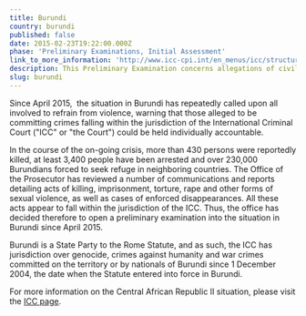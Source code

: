 ```yaml
---
title: Burundi
country: burundi
published: false
date: 2015-02-23T19:22:00.000Z
phase: 'Preliminary Examinations, Initial Assessment'
link_to_more_information: 'http://www.icc-cpi.int/en_menus/icc/structure%20of%20the%20court/office%20of%20the%20prosecutor/comm%20and%20ref/pe-ongoing/afghanistan/Pages/afghanistan.aspx'
description: This Preliminary Examination concerns allegations of civilians killed by U.S.-led coalition forces following the post-9/11 occupation. The Preliminary Examination is currently in the Admissibility Assessment stage.
slug: burundi
---
```



Since April 2015, &nbsp;the situation in Burundi has repeatedly called upon all involved to refrain from violence, warning that those alleged to be committing crimes falling within the jurisdiction of the International Criminal Court ("ICC" or "the Court") could be held individually accountable.

In the course of the on-going crisis, more than 430 persons were reportedly killed, at least 3,400 people have been arrested and over 230,000 Burundians forced to seek refuge in neighboring countries. The Office of the Prosecutor has reviewed a number of communications and reports detailing acts of killing, imprisonment, torture, rape and other forms of sexual violence, as well as cases of enforced disappearances. All these acts appear to fall within the jurisdiction of the ICC. Thus, the office has decided therefore to open a preliminary examination into the situation in Burundi since April 2015.

Burundi is a State Party to the Rome Statute, and as such, the ICC has jurisdiction over genocide, crimes against humanity and war crimes committed on the territory or by nationals of Burundi since 1 December 2004, the date when the Statute entered into force in Burundi.

For more information on the Central African Republic II situation, please visit the [ICC page](https://www.icc-cpi.int/en_menus/asp/states%20parties/african%20states/Pages/burundi.aspx).